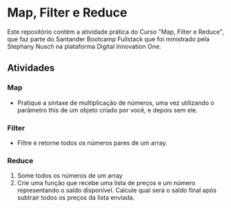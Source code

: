 # Map, Filter e Reduce
Este repositório contém a atividade prática do Curso "Map, Filter e Reduce", que faz parte do Santander Bootcamp Fullstack que foi ministrado pela Stephany Nusch na plataforma Digital Innovation One.

## Atividades
### Map
* Pratique a sintaxe de multiplicação de números, uma vez utilizando o parâmetro this de um objeto criado por você, e depois sem ele.

### Filter
* Filtre e retorne todos os números pares de um array.

### Reduce
1. Some todos os números de um array
2. Crie uma função que recebe uma lista de preços e um número representando o saldo disponível. Calcule qual será o saldo final após subtrair todos os preços da lista enviada.